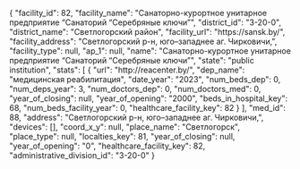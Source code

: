 {
    "facility_id": 82,
    "facility_name": "Cанаторно-курортное унитарное предприятие “Санаторий “Серебряные ключи”",
    "district_id": "3-20-0",
    "district_name": "Светлогорский район",
    "facility_url": "https:\/\/sansk.by\/",
    "facility_address": "Светлогорский р-н, юго–западнее аг. Чирковичи,",
    "facility_type": null,
    "ap_1": null,
    "name": "Cанаторно-курортное унитарное предприятие “Санаторий “Серебряные ключи”",
    "state": "public institution",
    "stats": [
        {
            "url": "http:\/\/reacenter.by\/",
            "dep_name": "медицинская реабилитация",
            "date_year": "2023",
            "num_beds_dep": 0,
            "num_deps_year": 3,
            "num_doctors_dep": 0,
            "num_doctors_med": 0,
            "year_of_closing": null,
            "year_of_opening": "2000",
            "beds_in_hospital_key": 68,
            "num_beds_facility_year": 0,
            "healthcare_facility_key": 82
        }
    ],
    "med_id": 88,
    "address": "Светлогорский р-н, юго–западнее аг. Чирковичи,",
    "devices": [],
    "coord_x_y": null,
    "place_name": "Светлогорск",
    "place_type": null,
    "localties_key": 81,
    "year_of_closing": null,
    "year_of_opening": "0",
    "healthcare_facility_key": 82,
    "administrative_division_id": "3-20-0"
}
